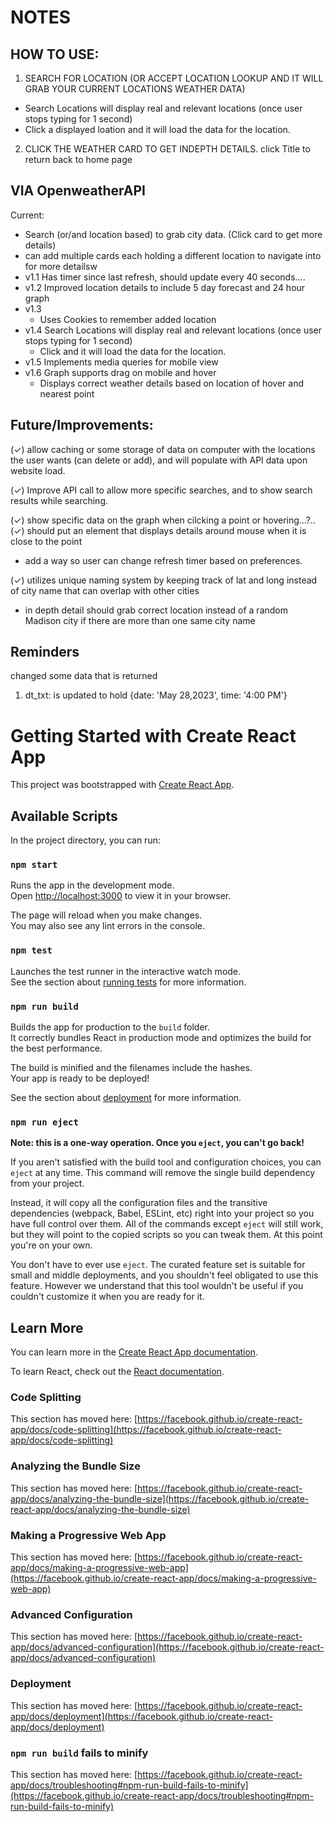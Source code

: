 # NOTES

## HOW TO USE:

1.  SEARCH FOR LOCATION (OR ACCEPT LOCATION LOOKUP AND IT WILL GRAB YOUR CURRENT LOCATIONS WEATHER DATA)

- Search Locations will display real and relevant locations (once user stops typing for 1 second)
- Click a displayed loation and it will load the data for the location.

2.  CLICK THE WEATHER CARD TO GET INDEPTH DETAILS. click Title to return back to home page

## VIA OpenweatherAPI

Current:

- Search (or/and location based) to grab city data. (Click card to get more details)
- can add multiple cards each holding a different location to navigate into for more detailsw
- v1.1 Has timer since last refresh, should update every 40 seconds....
- v1.2 Improved location details to include 5 day forecast and 24 hour graph
- v1.3
  - Uses Cookies to remember added location
- v1.4 Search Locations will display real and relevant locations (once user stops typing for 1 second)
  - Click and it will load the data for the location.
- v1.5 Implements media queries for mobile view 
- v1.6 Graph supports drag on mobile and hover 
  - Displays correct weather details based on location of hover and nearest point



## Future/Improvements:

(✓) allow caching or some storage of data on computer with the locations the user wants (can delete or add), and will populate with API data upon website load.

(✓) Improve API call to allow more specific searches, and to show search results while searching.

(✓) show specific data on the graph when cilcking a point or hovering...?..
  (✓) should put an element that displays details around mouse when it is close to the point
- add a way so user can change refresh timer based on preferences.

(✓) utilizes unique naming system by keeping track of lat and long instead of city name that can overlap with other cities

- in depth detail should grab correct location instead of a random Madison city if there are more than one same city name

## Reminders

changed some data that is returned

1. dt_txt: is updated to hold {date: 'May 28,2023', time: '4:00 PM'}

# Getting Started with Create React App

This project was bootstrapped with [Create React App](https://github.com/facebook/create-react-app).

## Available Scripts

In the project directory, you can run:

### `npm start`

Runs the app in the development mode.\
Open [http://localhost:3000](http://localhost:3000) to view it in your browser.

The page will reload when you make changes.\
You may also see any lint errors in the console.

### `npm test`

Launches the test runner in the interactive watch mode.\
See the section about [running tests](https://facebook.github.io/create-react-app/docs/running-tests) for more information.

### `npm run build`

Builds the app for production to the `build` folder.\
It correctly bundles React in production mode and optimizes the build for the best performance.

The build is minified and the filenames include the hashes.\
Your app is ready to be deployed!

See the section about [deployment](https://facebook.github.io/create-react-app/docs/deployment) for more information.

### `npm run eject`

**Note: this is a one-way operation. Once you `eject`, you can't go back!**

If you aren't satisfied with the build tool and configuration choices, you can `eject` at any time. This command will remove the single build dependency from your project.

Instead, it will copy all the configuration files and the transitive dependencies (webpack, Babel, ESLint, etc) right into your project so you have full control over them. All of the commands except `eject` will still work, but they will point to the copied scripts so you can tweak them. At this point you're on your own.

You don't have to ever use `eject`. The curated feature set is suitable for small and middle deployments, and you shouldn't feel obligated to use this feature. However we understand that this tool wouldn't be useful if you couldn't customize it when you are ready for it.

## Learn More

You can learn more in the [Create React App documentation](https://facebook.github.io/create-react-app/docs/getting-started).

To learn React, check out the [React documentation](https://reactjs.org/).

### Code Splitting

This section has moved here: [https://facebook.github.io/create-react-app/docs/code-splitting](https://facebook.github.io/create-react-app/docs/code-splitting)

### Analyzing the Bundle Size

This section has moved here: [https://facebook.github.io/create-react-app/docs/analyzing-the-bundle-size](https://facebook.github.io/create-react-app/docs/analyzing-the-bundle-size)

### Making a Progressive Web App

This section has moved here: [https://facebook.github.io/create-react-app/docs/making-a-progressive-web-app](https://facebook.github.io/create-react-app/docs/making-a-progressive-web-app)

### Advanced Configuration

This section has moved here: [https://facebook.github.io/create-react-app/docs/advanced-configuration](https://facebook.github.io/create-react-app/docs/advanced-configuration)

### Deployment

This section has moved here: [https://facebook.github.io/create-react-app/docs/deployment](https://facebook.github.io/create-react-app/docs/deployment)

### `npm run build` fails to minify

This section has moved here: [https://facebook.github.io/create-react-app/docs/troubleshooting#npm-run-build-fails-to-minify](https://facebook.github.io/create-react-app/docs/troubleshooting#npm-run-build-fails-to-minify)
